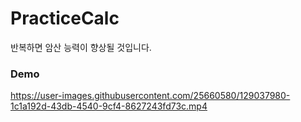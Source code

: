 # PracticeCalc
반복하면 암산 능력이 향상될 것입니다. 

### Demo
https://user-images.githubusercontent.com/25660580/129037980-1c1a192d-43db-4540-9cf4-8627243fd73c.mp4


